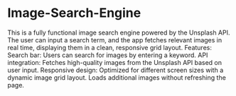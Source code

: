 # Image-Search-Engine
This is a fully functional image search engine powered by the Unsplash API. The user can input a search term, and the app fetches relevant images in real time, displaying them in a clean, responsive grid layout.
Features:
Search bar: Users can search for images by entering a keyword.
API integration: Fetches high-quality images from the Unsplash API based on user input.
Responsive design: Optimized for different screen sizes with a dynamic image grid layout.
 Loads additional images without refreshing the page.

